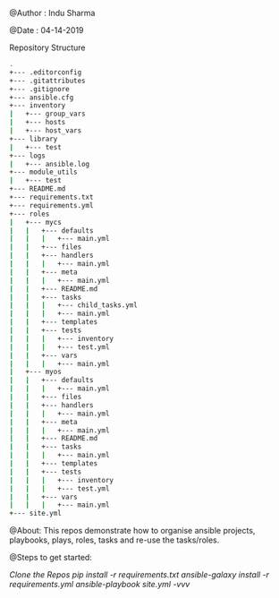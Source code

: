 @Author : Indu Sharma

@Date : 04-14-2019

Repository Structure
```bash
.
+--- .editorconfig
+--- .gitattributes
+--- .gitignore
+--- ansible.cfg
+--- inventory
|   +--- group_vars
|   +--- hosts
|   +--- host_vars
+--- library
|   +--- test
+--- logs
|   +--- ansible.log
+--- module_utils
|   +--- test
+--- README.md
+--- requirements.txt
+--- requirements.yml
+--- roles
|   +--- mycs
|   |   +--- defaults
|   |   |   +--- main.yml
|   |   +--- files
|   |   +--- handlers
|   |   |   +--- main.yml
|   |   +--- meta
|   |   |   +--- main.yml
|   |   +--- README.md
|   |   +--- tasks
|   |   |   +--- child_tasks.yml
|   |   |   +--- main.yml
|   |   +--- templates
|   |   +--- tests
|   |   |   +--- inventory
|   |   |   +--- test.yml
|   |   +--- vars
|   |   |   +--- main.yml
|   +--- myos
|   |   +--- defaults
|   |   |   +--- main.yml
|   |   +--- files
|   |   +--- handlers
|   |   |   +--- main.yml
|   |   +--- meta
|   |   |   +--- main.yml
|   |   +--- README.md
|   |   +--- tasks
|   |   |   +--- main.yml
|   |   +--- templates
|   |   +--- tests
|   |   |   +--- inventory
|   |   |   +--- test.yml
|   |   +--- vars
|   |   |   +--- main.yml
+--- site.yml
```
@About: This repos demonstrate how to organise ansible projects, playbooks, plays, roles, tasks and re-use the tasks/roles.

@Steps to get started:

*Clone the Repos*
*pip install -r requirements.txt*
*ansible-galaxy install -r requirements.yml*
*ansible-playbook site.yml -vvv*





